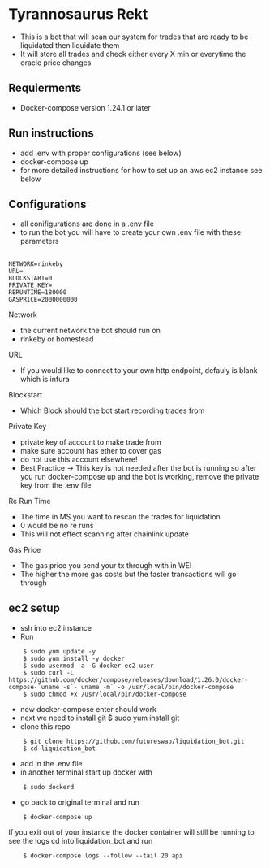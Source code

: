 # Tyrannosaurus Rekt
* This is a bot that will scan our system for trades that are ready to be liquidated then liquidate them
* It will store all trades and check either every X min or everytime the oracle price changes

## Requierments 
* Docker-compose version  1.24.1 or later

## Run instructions
* add .env with proper configurations (see below)
* docker-compose up
* for more detailed instructions for how to set up an aws ec2 instance see below
## Configurations
* all conifigurations are done in a .env file
* to run the bot you will have to create your own .env file with these parameters

## 
```
NETWORK=rinkeby
URL=
BLOCKSTART=0 
PRIVATE_KEY=
RERUNTIME=180000
GASPRICE=2000000000
```

Network
* the current network the bot should run on 
* rinkeby or homestead

URL
* If you would like to connect to your own http endpoint, defauly is blank which is infura

Blockstart
* Which Block should the bot start recording trades from 

Private Key 
* private key of account to make trade from
* make sure account has ether to cover gas
* do not use this account elsewhere!
* Best Practice -> This key is not needed after the bot is running so after you run docker-compose up and the bot is working, remove the private key from the .env file

Re Run Time
* The time in MS you want to rescan the trades for liquidation
* 0 would be no re runs 
* This will not effect scanning after chainlink update

Gas Price 
* The gas price you send your tx through with in WEI
* The higher the more gas costs but the faster transactions will go through

## ec2 setup
* ssh into ec2 instance 
* Run
```
    $ sudo yum update -y
    $ sudo yum install -y docker
    $ sudo usermod -a -G docker ec2-user
    $ sudo curl -L https://github.com/docker/compose/releases/download/1.26.0/docker-compose-`uname -s`-`uname -m` -o /usr/local/bin/docker-compose
    $ sudo chmod +x /usr/local/bin/docker-compose
```
* now docker-compose enter should work 
* next we need to install git
    $ sudo yum install git
* clone this repo
```
    $ git clone https://github.com/futureswap/liquidation_bot.git
    $ cd liquidation_bot
```
* add in the .env file
* in another terminal start up docker with 
```
    $ sudo dockerd
```

* go back to original terminal and run 

```
    $ docker-compose up 
```

If you exit out of your instance the docker container will still be running to see the logs cd into liquidation_bot and run 
```
    $ docker-compose logs --follow --tail 20 api
```